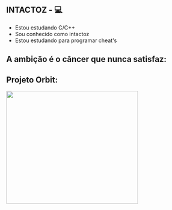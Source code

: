 


## INTACTOZ - :computer: 

- Estou estudando C/C++
- Sou conhecido como intactoz
- Estou estudando para programar cheat's



## A ambição é o câncer que nunca satisfaz:



## Projeto Orbit:
[<img align="center" width="350" height="300" src="https://github.com/INTACTOZ/INTACTOZin/blob/main/infiorbit.png">](https://discord.gg/WN5Vwr9kVp)
